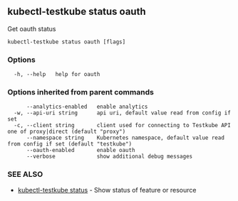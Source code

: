 ## kubectl-testkube status oauth

Get oauth status

```
kubectl-testkube status oauth [flags]
```

### Options

```
  -h, --help   help for oauth
```

### Options inherited from parent commands

```
      --analytics-enabled   enable analytics
  -w, --api-uri string      api uri, default value read from config if set
  -c, --client string       client used for connecting to Testkube API one of proxy|direct (default "proxy")
      --namespace string    Kubernetes namespace, default value read from config if set (default "testkube")
      --oauth-enabled       enable oauth
      --verbose             show additional debug messages
```

### SEE ALSO

* [kubectl-testkube status](kubectl-testkube_status.md)	 - Show status of feature or resource

